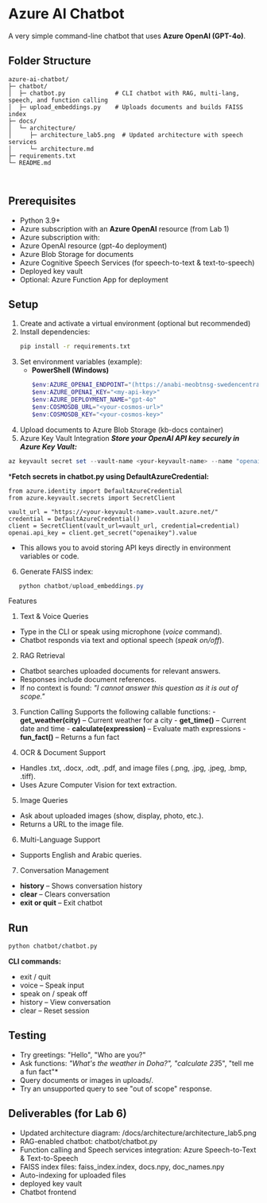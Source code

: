 
# Azure AI Chatbot

A very simple command-line chatbot that uses **Azure OpenAI (GPT-4o)**.

## Folder Structure
```
azure-ai-chatbot/
├─ chatbot/
│  ├─ chatbot.py              # CLI chatbot with RAG, multi-lang, speech, and function calling
│  ├─ upload_embeddings.py    # Uploads documents and builds FAISS index
├─ docs/
│  └─ architecture/
│     ├─ architecture_lab5.png  # Updated architecture with speech services
│     └─ architecture.md
├─ requirements.txt
└─ README.md



```

## Prerequisites
- Python 3.9+
- Azure subscription with an **Azure OpenAI** resource (from Lab 1)
- Azure subscription with:
- Azure OpenAI resource (gpt-4o deployment)
- Azure Blob Storage for documents
- Azure Cognitive Speech Services (for speech-to-text & text-to-speech)
- Deployed key vault
- Optional: Azure Function App for deployment

## Setup
1. Create and activate a virtual environment (optional but recommended)
2. Install dependencies:
   ```bash
   pip install -r requirements.txt
   ```
3. Set environment variables (example):
   - **PowerShell (Windows)**
     ```powershell
     $env:AZURE_OPENAI_ENDPOINT="(https://anabi-meobtnsg-swedencentral.cognitiveservices.azure.com)"
     $env:AZURE_OPENAI_KEY="<my-api-key>"
     $env:AZURE_DEPLOYMENT_NAME="gpt-4o"
     $env:COSMOSDB_URL="<your-cosmos-url>"
     $env:COSMOSDB_KEY="<your-cosmos-key>"

     ```
4. Upload documents to Azure Blob Storage (kb-docs container)
5. Azure Key Vault Integration
    ***Store your OpenAI API key securely in Azure Key Vault:***
 ```powershell
 az keyvault secret set --vault-name <your-keyvault-name> --name "openaikey" --value "<your-openai-key>"
```
   ***Fetch secrets in chatbot.py using DefaultAzureCredential:**
```
from azure.identity import DefaultAzureCredential
from azure.keyvault.secrets import SecretClient

vault_url = "https://<your-keyvault-name>.vault.azure.net/"
credential = DefaultAzureCredential()
client = SecretClient(vault_url=vault_url, credential=credential)
openai.api_key = client.get_secret("openaikey").value
```
- This allows you to avoid storing API keys directly in environment variables or code.
6. Generate FAISS index:
```powershell
   python chatbot/upload_embeddings.py
```

Features

1. Text & Voice Queries
- Type in the CLI or speak using microphone (*voice* command).
- Chatbot responds via text and optional speech (*speak on/off*).

2. RAG Retrieval
- Chatbot searches uploaded documents for relevant answers.
- Responses include document references.
- If no context is found: *"I cannot answer this question as it is out of scope."*

3. Function Calling
   Supports the following callable functions:
        - **get_weather(city)** – Current weather for a city
        - **get_time()** – Current date and time
        - **calculate(expression)** – Evaluate math expressions
        - **fun_fact()** – Returns a fun fact

4. OCR & Document Support
- Handles .txt, .docx, .odt, .pdf, and image files (.png, .jpg, .jpeg, .bmp, .tiff).
- Uses Azure Computer Vision for text extraction.

5. Image Queries
- Ask about uploaded images (show, display, photo, etc.).
- Returns a URL to the image file.

6. Multi-Language Support
- Supports English and Arabic queries.

7. Conversation Management
- **history** – Shows conversation history
- **clear** – Clears conversation
- **exit or quit** – Exit chatbot

## Run
```bash
python chatbot/chatbot.py
```

**CLI commands:**
- exit / quit
- voice – Speak input
- speak on / speak off
- history – View conversation
- clear – Reset session

## Testing
- Try greetings: "Hello", "Who are you?"
- Ask functions: *"What's the weather in Doha?", "calculate 23*5", "tell me a fun fact"*
- Query documents or images in uploads/.
- Try an unsupported query to see "out of scope" response.

## Deliverables (for Lab 6)
- Updated architecture diagram: /docs/architecture/architecture_lab5.png
- RAG-enabled chatbot: chatbot/chatbot.py
- Function calling and Speech services integration: Azure Speech-to-Text & Text-to-Speech
- FAISS index files: faiss_index.index, docs.npy, doc_names.npy
- Auto-indexing for uploaded files
- deployed key vault
-  Chatbot frontend
